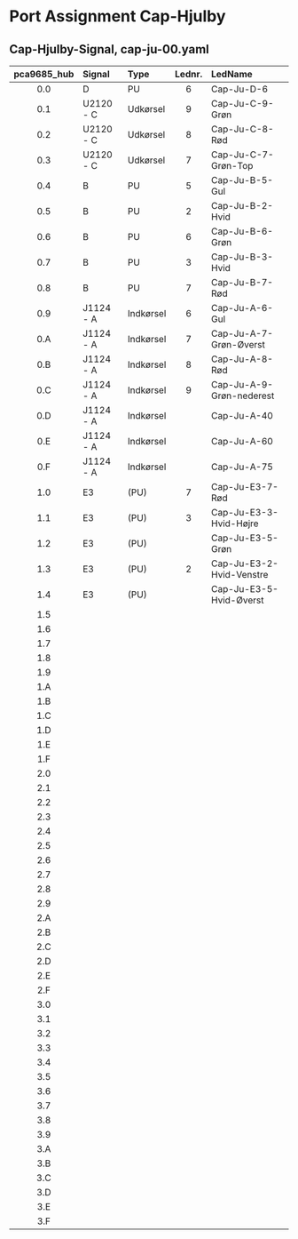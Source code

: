 # Port Assignment Cap-Hjulby

## Cap-Hjulby-Signal, cap-ju-00.yaml
  
|pca9685_hub|Signal|Type|Lednr.|LedName
|:---:|:---|:---|:---:|:---|
|0.0|D|PU|6|Cap-Ju-D-6|
|0.1|U2120 - C|Udkørsel|9|Cap-Ju-C-9-Grøn|
|0.2|U2120 - C|Udkørsel|8|Cap-Ju-C-8-Rød|
|0.3|U2120 - C|Udkørsel|7|Cap-Ju-C-7-Grøn-Top|
|0.4|B|PU|5|Cap-Ju-B-5-Gul|
|0.5|B|PU|2|Cap-Ju-B-2-Hvid|
|0.6|B|PU|6|Cap-Ju-B-6-Grøn|
|0.7|B|PU|3|Cap-Ju-B-3-Hvid|
|0.8|B|PU|7|Cap-Ju-B-7-Rød|
|0.9|J1124 - A|Indkørsel |6|Cap-Ju-A-6-Gul|
|0.A|J1124 - A|Indkørsel |7|Cap-Ju-A-7-Grøn-Øverst|
|0.B|J1124 - A|Indkørsel |8|Cap-Ju-A-8-Rød|
|0.C|J1124 - A|Indkørsel |9|Cap-Ju-A-9-Grøn-nederest|
|0.D|J1124 - A|Indkørsel ||Cap-Ju-A-40|
|0.E|J1124 - A|Indkørsel ||Cap-Ju-A-60|
|0.F|J1124 - A|Indkørsel ||Cap-Ju-A-75|
|1.0|E3|(PU)|7|Cap-Ju-E3-7-Rød|
|1.1|E3|(PU)|3|Cap-Ju-E3-3-Hvid-Højre|
|1.2|E3|(PU)||Cap-Ju-E3-5-Grøn|
|1.3|E3|(PU)|2|Cap-Ju-E3-2-Hvid-Venstre|
|1.4|E3|(PU)||Cap-Ju-E3-5-Hvid-Øverst|
|1.5|||
|1.6|||
|1.7|||
|1.8|||
|1.9|||
|1.A|||
|1.B|||
|1.C|||
|1.D|||
|1.E|||
|1.F|||
|2.0|||
|2.1|||
|2.2|||
|2.3|||
|2.4|||
|2.5|||
|2.6|||
|2.7|||
|2.8|||
|2.9|||
|2.A|||
|2.B|||
|2.C|||
|2.D|||
|2.E|||
|2.F|||
|3.0|||
|3.1|||
|3.2|||
|3.3|||
|3.4|||
|3.5|||
|3.6|||
|3.7|||
|3.8|||
|3.9|||
|3.A|||
|3.B|||
|3.C|||
|3.D|||
|3.E|||
|3.F|||
